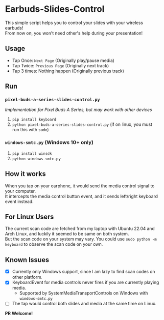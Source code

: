 # Earbuds-Slides-Control

This simple script helps you to control your slides with your wireless earbuds!  
From now on, you won't need other's help during your presentation!  

## Usage
- Tap Once: `Next Page` (Originally play/pause media)
- Tap Twice: `Previous Page` (Originally next track)
- Tap 3 times: Nothing happen (Originally previous track)

## Run
### `pixel-buds-a-series-slides-control.py`
*Implementation for Pixel Buds A Series, but may work with other devices*
1. `pip install keyboard`
2. `python pixel-buds-a-series-slides-control.py` (if on linux, you must run this with `sudo`)

### `windows-smtc.py` (Windows 10+ only)
1. `pip install winsdk`
2. `python windows-smtc.py`

## How it works
When you tap on your earphone, it would send the media control signal to your computer.  
It intercepts the media control button event, and it sends left/right keyboard event instead.

## For Linux Users
The current scan code are fetched from my laptop with Ubuntu 22.04 and Arch Linux, and luckily it seemed to be same on both system.  
But the scan code on your system may vary. You could use `sudo python -m keyboard` to observe the scan code on your own.  

## Known Issues
- [x] Currently only Windows support, since I am lazy to find scan codes on other platform.
- [x] KeyboardEvent for media controls never fires if you are currently playing media.
    - Supported by SystemMediaTransportControls on Windows with `windows-smtc.py`
- [ ] The tap would control both slides and media at the same time on Linux.  

**PR Welcome!**
